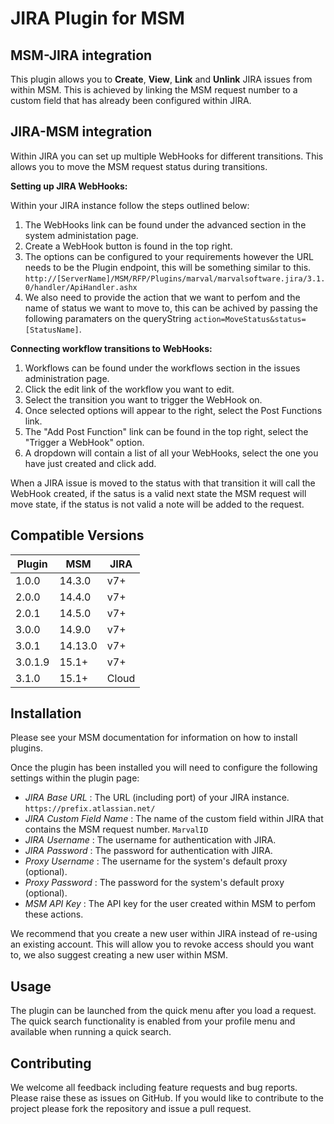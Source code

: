 
# JIRA Plugin for MSM

## MSM-JIRA integration

This plugin allows you to **Create**, **View**, **Link** and **Unlink** JIRA issues from within MSM. This is achieved by linking the MSM request number to a custom field that has already been configured within JIRA.

## JIRA-MSM integration 

Within JIRA you can set up multiple WebHooks for different transitions. This allows you to move the MSM request status
during transitions. 

**Setting up JIRA WebHooks:**

Within your JIRA instance follow the steps outlined below:

1. The WebHooks link can be found under the advanced section in the system administation page.
2. Create a WebHook button is found in the top right.
3. The options can be configured to your requirements however the URL needs to be the Plugin endpoint,
this will be something similar to this. `http://[ServerName]/MSM/RFP/Plugins/marval/marvalsoftware.jira/3.1.0/handler/ApiHandler.ashx`
4. We also need to provide the action that we want to perfom and the name of status we want to move to, this can be achived by passing the following paramaters on the queryString
`action=MoveStatus&status=[StatusName]`.

**Connecting workflow transitions to WebHooks:**

1. Workflows can be found under the workflows section in the issues administration page.
2. Click the edit link of the workflow you want to edit.
3. Select the transition you want to trigger the WebHook on. 
4. Once selected options will appear to the right, select the Post Functions link.
5. The "Add Post Function" link can be found in the top right, select the "Trigger a WebHook" option.
6. A dropdown will contain a list of all your WebHooks, select the one you have just created and click add.

When a JIRA issue is moved to the status with that transition it will call the WebHook created, if the satus is a valid next state the MSM request will move state, 
if the status is not valid a note will be added to the request.

## Compatible Versions

| Plugin  | MSM         | JIRA     | 
|---------|-------------|----------|
| 1.0.0   | 14.3.0      | v7+      | 
| 2.0.0   | 14.4.0      | v7+      | 
| 2.0.1   | 14.5.0      | v7+      | 
| 3.0.0   | 14.9.0      | v7+      | 
| 3.0.1   | 14.13.0     | v7+      | 
| 3.0.1.9 | 15.1+       | v7+      | 
| 3.1.0   | 15.1+       | Cloud    | 

## Installation

Please see your MSM documentation for information on how to install plugins.

Once the plugin has been installed you will need to configure the following settings within the plugin page:

+ *JIRA Base URL* : The URL (including port) of your JIRA instance. `https://prefix.atlassian.net/`
+ *JIRA Custom Field Name* : The name of the custom field within JIRA that contains the MSM request number. `MarvalID`
+ *JIRA Username* : The username for authentication with JIRA.
+ *JIRA Password* : The password for authentication with JIRA.
+ *Proxy Username* : The username for the system's default proxy (optional).
+ *Proxy Password* : The password for the system's default proxy (optional).
+ *MSM API Key* : The API key for the user created within MSM to perfom these actions.

We recommend that you create a new user within JIRA instead of re-using an existing account. This will allow you to revoke access should you want to, we also suggest creating a new user within MSM. 

## Usage

The plugin can be launched from the quick menu after you load a request.
The quick search functionality is enabled from your profile menu and available when running a quick search.

## Contributing

We welcome all feedback including feature requests and bug reports. Please raise these as issues on GitHub. If you would like to contribute to the project please fork the repository and issue a pull request.
